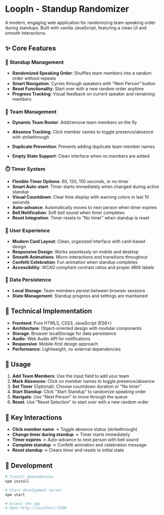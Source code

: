 # LoopIn - Standup Randomizer

A modern, engaging web application for randomizing team speaking order during standups. Built with vanilla JavaScript, featuring a clean UI and smooth interactions.

## ✨ Core Features

### 🎯 **Standup Management**
- **Randomized Speaking Order**: Shuffles team members into a random order without repeats
- **Smart Navigation**: Cycles through speakers with "Next Person" button
- **Reset Functionality**: Start over with a new random order anytime
- **Progress Tracking**: Visual feedback on current speaker and remaining members

### 👥 **Team Management**
- **Dynamic Team Roster**: Add/remove team members on the fly

- **Absence Tracking**: Click member names to toggle presence/absence with strikethrough
- **Duplicate Prevention**: Prevents adding duplicate team member names
- **Empty State Support**: Clean interface when no members are added

### ⏱️ **Timer System**
- **Flexible Timer Options**: 60, 120, 150 seconds, or no timer
- **Smart Auto-start**: Timer starts immediately when changed during active standup
- **Visual Countdown**: Clear time display with warning colors in last 10 seconds
- **Auto-advance**: Automatically moves to next person when timer expires
- **Bell Notification**: Soft bell sound when timer completes
- **Reset Integration**: Timer resets to "No timer" when standup is reset

### 🎨 **User Experience**
- **Modern Card Layout**: Clean, organized interface with card-based design
- **Responsive Design**: Works seamlessly on mobile and desktop
- **Smooth Animations**: Micro-interactions and transitions throughout
- **Confetti Celebration**: Fun animation when standup completes
- **Accessibility**: WCAG compliant contrast ratios and proper ARIA labels

### 💾 **Data Persistence**
- **Local Storage**: Team members persist between browser sessions
- **State Management**: Standup progress and settings are maintained

## 🚀 Technical Implementation

- **Frontend**: Pure HTML5, CSS3, JavaScript (ES6+)
- **Architecture**: Object-oriented design with modular components
- **Storage**: Browser localStorage for data persistence
- **Audio**: Web Audio API for notifications
- **Responsive**: Mobile-first design approach
- **Performance**: Lightweight, no external dependencies

## 📱 Usage

1. **Add Team Members**: Use the input field to add your team
2. **Mark Absences**: Click on member names to toggle presence/absence
3. **Set Timer** (Optional): Choose countdown duration or "No timer"
4. **Start Standup**: Click "Start Standup" to randomize speaking order
5. **Navigate**: Use "Next Person" to move through the queue
6. **Reset**: Use "Reset Selection" to start over with a new random order

## 🎯 Key Interactions

- **Click member name** → Toggle absence status (strikethrough)
- **Change timer during standup** → Timer starts immediately
- **Timer expires** → Auto-advance to next person with bell sound
- **Complete standup** → Confetti animation and celebration message
- **Reset standup** → Clears timer and resets to initial state

## 🔧 Development

```bash
# Install dependencies
npm install

# Start development server
npm start

# Access the app
# Open http://localhost:5500
```
